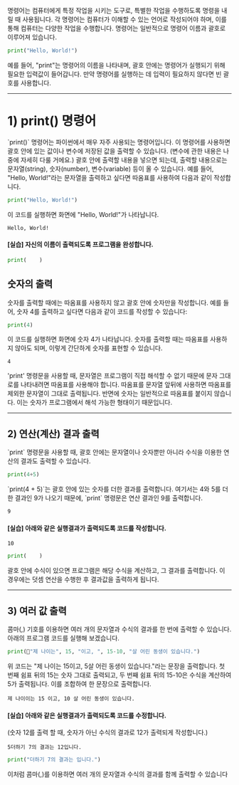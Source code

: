 명령어는 컴퓨터에게 특정 작업을 시키는 도구로, 특별한 작업을 수행하도록 명령을 내릴 때 사용됩니다. 각 명령어는 컴퓨터가 이해할 수 있는 언어로 작성되어야 하며, 이를 통해 컴퓨터는 다양한 작업을 수행합니다. 명령어는 일반적으로 명령어 이름과 괄호로 이루어져 있습니다.
```python
print("Hello, World!")
```
 예를 들어, "print"는 명령어의 이름을 나타내며, 괄호 안에는 명령어가 실행되기 위해 필요한 입력값이 들어갑니다. 만약 명령어를 실행하는 데 입력이 필요하지 않다면 빈 괄호를 사용합니다.

---
# 1) print() 명령어

\`print()\` 명령어는 파이썬에서 매우 자주 사용되는 명령어입니다. 이 명령어를 사용하면 괄호 안에 있는 값이나 변수에 저장된 값을 출력할 수 있습니다. (변수에 관한 내용은 나중에 자세히 다룰 거에요.)
괄호 안에 출력할 내용을 넣으면 되는데, 출력할 내용으로는 문자열(string), 숫자(number), 변수(variable) 등이 올 수 있습니다.
예를 들어, "Hello, World!"라는 문자열을 출력하고 싶다면 따옴표를 사용하여 다음과 같이 작성합니다.
```python
print("Hello, World!")
```

이 코드를 실행하면 화면에 "Hello, World!"가 나타납니다.
```
Hello, World!
```

#### [실습] 자신의 이름이 출력되도록 프로그램을 완성합니다.
```python
print(    )
```

## 숫자의 출력

숫자를 출력할 때에는 따옴표를 사용하지 않고 괄호 안에 숫자만을 작성합니다. 예를 들어, 숫자 4를 출력하고 싶다면 다음과 같이 코드를 작성할 수 있습니다:
```python
print(4)
```

이 코드를 실행하면 화면에 숫자 4가 나타납니다. 숫자를 출력할 때는 따옴표를 사용하지 않아도 되며, 이렇게 간단하게 숫자를 표현할 수 있습니다.
```
4
```


'print' 명령문을 사용할 때, 문자열은 프로그램이 직접 해석할 수 없기 때문에 문자 그대로를 나타내려면 따옴표를 사용해야 합니다. 따옴표를 문자열 앞뒤에 사용하면 따옴표를 제외한 문자열이 그대로 출력됩니다. 반면에 숫자는 일반적으로 따옴표를 붙이지 않습니다. 이는 숫자가 프로그램에서 해석 가능한 형태이기 때문입니다.

---
## 2) 연산(계산) 결과 출력

\`print\` 명령문을 사용할 때, 괄호 안에는 문자열이나 숫자뿐만 아니라 수식을 이용한 연산의 결과도 출력할 수 있습니다.
```python
print(4+5)
```

\`print(4 + 5)\`는 괄호 안에 있는 숫자를 더한 결과를 출력합니다. 여기서는 4와 5를 더한 결과인 9가 나오기 때문에, \`print\` 명령문은 연산 결과인 9를 출력합니다. 
```
9
```

#### [실습] 아래와 같은 실행결과가 출력되도록 코드를 작성합니다.
```
10
```

```python
print(    )
```


괄호 안에 수식이 있으면 프로그램은 해당 수식을 계산하고, 그 결과를 출력합니다. 이 경우에는 덧셈 연산을 수행한 후 결과값을 출력하게 됩니다.

---
## 3) 여러 값 출력

콤마(,) 기호를 이용하면 여러 개의 문자열과 수식의 결과를 한 번에 출력할 수 있습니다. 아래의 프로그램 코드를 실행해 보겠습니다.
```python
print("제 나이는", 15, "이고, ", 15-10, "살 어린 동생이 있습니다.")
```

위 코드는 "제 나이는 15이고, 5살 어린 동생이 있습니다."라는 문장을 출력합니다. 첫 번째 쉼표 뒤의 15는 숫자 그대로 출력되고, 두 번째 쉼표 뒤의 15-10은 수식을 계산하여 5가 출력됩니다. 이를 조합하여 한 문장으로 출력합니다.
```
제 나이이는 15 이고, 10 살 어린 동생이 있습니다.
```

#### [실습] 아래와 같은 실행결과가 출력되도록 코드를 수정합니다.
(숫자 12를 출력 할 때, 숫자가 아닌 수식의 결과로 12가 출력되게 작성합니다.)
```
5더하기 7의 결과는 12입니다.
```

```python
print("더하기 7의 결과는 입니다.")
```


이처럼 콤마(,)를 이용하면 여러 개의 문자열과 수식의 결과를 함께 출력할 수 있습니다
